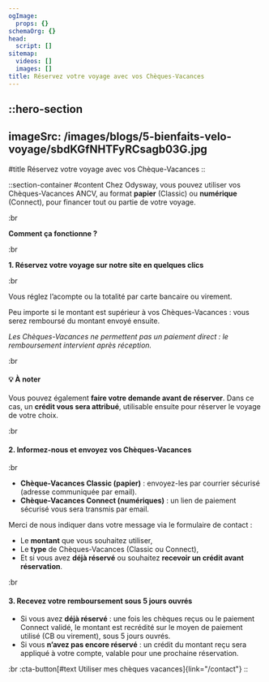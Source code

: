 ```yaml
---
ogImage:
  props: {}
schemaOrg: {}
head:
  script: []
sitemap:
  videos: []
  images: []
title: Réservez votre voyage avec vos Chèques-Vacances
---
```


::hero-section
---
imageSrc: /images/blogs/5-bienfaits-velo-voyage/sbdKGfNHTFyRCsagb03G.jpg
---
#title
Réservez votre voyage avec vos Chèque-Vacances
::

::section-container
#content
Chez Odysway, vous pouvez utiliser vos Chèques-Vacances ANCV, au format **papier** (Classic) ou **numérique** (Connect), pour financer tout ou partie de votre voyage.

:br

**Comment ça fonctionne ?**

:br

**1. Réservez votre voyage sur notre site en quelques clics**

:br

Vous réglez l’acompte ou la totalité par carte bancaire ou virement.

Peu importe si le montant est supérieur à vos Chèques-Vacances : vous serez remboursé du montant envoyé ensuite.

*Les Chèques-Vacances ne permettent pas un paiement direct : le remboursement intervient après réception.*

:br

#### **💡 À noter**

Vous pouvez également **faire votre demande avant de réserver**. Dans ce cas, un **crédit vous sera attribué**, utilisable ensuite pour réserver le voyage de votre choix.

:br

#### **2. Informez-nous et envoyez vos Chèques-Vacances**

:br

- **Chèque-Vacances Classic (papier)** : envoyez-les par courrier sécurisé (adresse communiquée par email).
- **Chèque-Vacances Connect (numériques)** : un lien de paiement sécurisé vous sera transmis par email.

Merci de nous indiquer dans votre message via le formulaire de contact :

- Le **montant** que vous souhaitez utiliser,
- Le **type** de Chèques-Vacances (Classic ou Connect),
- Et si vous avez **déjà réservé** ou souhaitez **recevoir un crédit avant réservation**.

:br

#### **3. Recevez votre remboursement sous 5 jours ouvrés**

- Si vous avez **déjà réservé** : une fois les chèques reçus ou le paiement Connect validé, le montant est recrédité sur le moyen de paiement utilisé (CB ou virement), sous 5 jours ouvrés.
- Si vous **n’avez pas encore réservé** : un crédit du montant reçu sera appliqué à votre compte, valable pour une prochaine réservation.

:br :cta-button[#text Utiliser mes chèques vacances]{link="/contact"}
::
